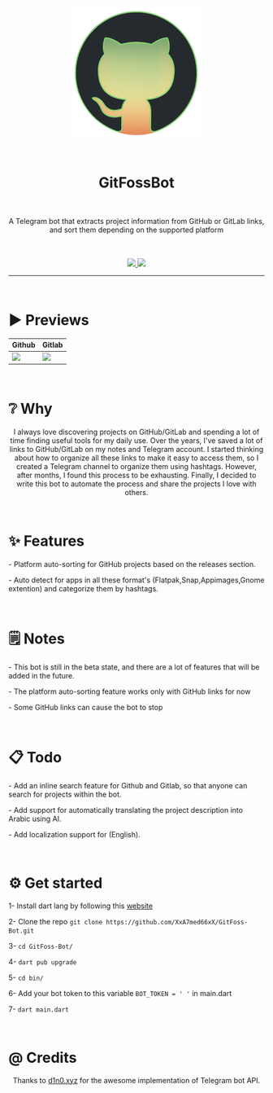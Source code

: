 <p align="center">
  <img src="https://github.com/XxA7med66xX/GitFoss-Bot/blob/241d997b5ec357e7c9ab792f9fecfcacc2816117/assets/Icons/256x256/GitFoss.png" />
</p>

<br/>
<h1 align="center">GitFossBot</h1>
<br/>
<p align="center">A Telegram bot that extracts project information from GitHub or GitLab links, and sort them depending on the supported platform </p>
<br/>
<br/>
<div align="center">
  <a href="https://t.me/GitFoss">
    <img src="https://img.shields.io/badge/Join(ar)-Telegram-blue" />
  </a>
  <a href="">
    <img src="https://img.shields.io/badge/MIT-License-bightgreen">
  </a>

  <hr />

  <br/>

  <h1 align="left">▶️ Previews</h1>

  | Github | Gitlab |
|----------|----------|
|[![](https://markdown-videos.vercel.app/youtube/85LDxpUilxg)](https://youtu.be/85LDxpUilxg)|[![](https://markdown-videos.vercel.app/youtube/a_iJ4xxc1Zw)](https://youtu.be/a_iJ4xxc1Zw)|


  <br/>

  <h1 align="left">❔️ Why</h1>

  <p align="center">I always love discovering projects on GitHub/GitLab and spending a lot of time finding useful tools for my daily use. Over the years, I've saved a lot of links to GitHub/GitLab on my notes and Telegram account. I started thinking about how to organize all these links to make it easy to access them, so I created a Telegram channel to organize them using hashtags. However, after months, I found this process to be exhausting. Finally, I decided to write this bot to automate the process and share the projects I love with others. </p>

  <br/>
  
  <h1 align="left">✨️ Features</h1>
  
  <p align="left">- Platform auto-sorting for GitHub projects based on the releases section.</p>
  <p align="left">- Auto detect for apps in all these format's (Flatpak,Snap,Appimages,Gnome extention) and categorize them by hashtags.</p>

  <br/>
  
  <h1 align="left">🗒️ Notes</h1>

  <p align="left">- This bot is still in the beta state, and there are a lot of features that will be added in the future.</p>
  <p align="left">- The platform auto-sorting feature works only with GitHub links for now</p>
  <p align="left">- Some GitHub links can cause the bot to stop</p>

  <br/>

  <h1 align="left">📋 Todo</h1>
  
  <p align="left">- Add an inline search feature for Github and Gitlab, so that anyone can search for projects within the bot.</p>
  <p align="left">- Add support for automatically translating the project description into Arabic using AI.</p>
  <p align="left">- Add localization support for (English).</p>
  

  <br/>

  <h1 align="left">⚙️ Get started</h1>

  <p align="left">1- Install dart lang by following this <a href='https://dart.dev/get-dart#install'>website</a> </p>
  <p align="left">2- Clone the repo <code>git clone https://github.com/XxA7med66xX/GitFoss-Bot.git</code></p></p>
  <p align="left">3- <code>cd GitFoss-Bot/</code></p>
  <p align="left">4- <code>dart pub upgrade</code></p>
  <p align="left">5- <code>cd bin/</code></p>
  <p align="left">6- Add your bot token to this variable <code>BOT_TOKEN = ' '</code> in main.dart </p></p>
  <p align="left">7- <code>dart main.dart</code></p>

  <br/>

  <h1 align="left">@ Credits</h1>

  Thanks to <a href='https://pub.dev/publishers/d1n0.xyz/packages'>d1n0.xyz</a> for the awesome implementation of Telegram bot API.

  
  
   
  

  
  

  

  
  
  


  

